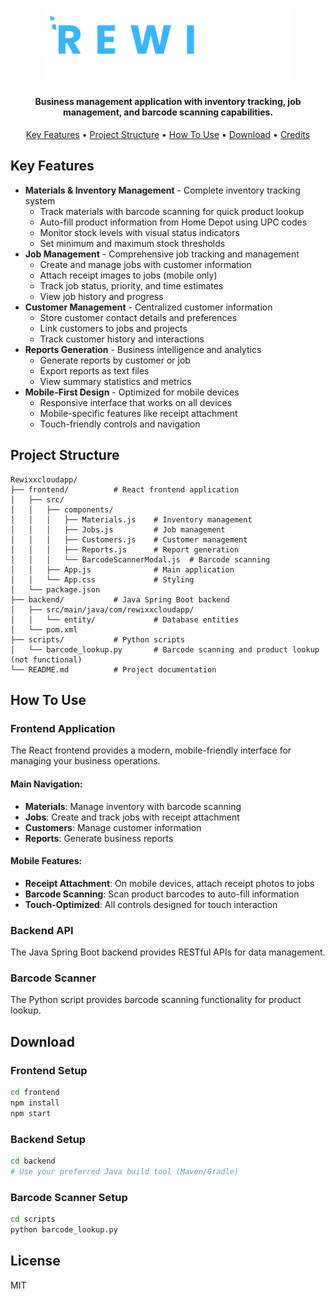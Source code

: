 <h1 align="center">
  <a href="RewixxCloudApp"><img src="https://github.com/MikeJouni/Rewixxcloudapp/blob/zain/assets/images/rewixx.png" width="400"></a>
</h1>

<h4 align="center">Business management application with inventory tracking, job management, and barcode scanning capabilities.</h4>

<p align="center">
  <a href="#key-features">Key Features</a> •
  <a href="#project-structure">Project Structure</a> •
  <a href="#how-to-use">How To Use</a> •
  <a href="#download">Download</a> •
  <a href="#credits">Credits</a> 
</p>

## Key Features

* **Materials & Inventory Management** - Complete inventory tracking system
  - Track materials with barcode scanning for quick product lookup
  - Auto-fill product information from Home Depot using UPC codes
  - Monitor stock levels with visual status indicators
  - Set minimum and maximum stock thresholds
* **Job Management** - Comprehensive job tracking and management
  - Create and manage jobs with customer information
  - Attach receipt images to jobs (mobile only)
  - Track job status, priority, and time estimates
  - View job history and progress
* **Customer Management** - Centralized customer information
  - Store customer contact details and preferences
  - Link customers to jobs and projects
  - Track customer history and interactions
* **Reports Generation** - Business intelligence and analytics
  - Generate reports by customer or job
  - Export reports as text files
  - View summary statistics and metrics
* **Mobile-First Design** - Optimized for mobile devices
  - Responsive interface that works on all devices
  - Mobile-specific features like receipt attachment
  - Touch-friendly controls and navigation

## Project Structure

```
Rewixxcloudapp/
├── frontend/          # React frontend application
│   ├── src/
│   │   ├── components/
│   │   │   ├── Materials.js    # Inventory management
│   │   │   ├── Jobs.js         # Job management
│   │   │   ├── Customers.js    # Customer management
│   │   │   ├── Reports.js      # Report generation
│   │   │   └── BarcodeScannerModal.js  # Barcode scanning
│   │   ├── App.js              # Main application
│   │   └── App.css             # Styling
│   └── package.json
├── backend/           # Java Spring Boot backend
│   ├── src/main/java/com/rewixxcloudapp/
│   │   └── entity/             # Database entities
│   └── pom.xml
├── scripts/           # Python scripts
│   └── barcode_lookup.py       # Barcode scanning and product lookup (not functional)
└── README.md          # Project documentation
```

## How To Use

### Frontend Application
The React frontend provides a modern, mobile-friendly interface for managing your business operations.

#### Main Navigation:
* **Materials**: Manage inventory with barcode scanning
* **Jobs**: Create and track jobs with receipt attachment
* **Customers**: Manage customer information
* **Reports**: Generate business reports

#### Mobile Features:
* **Receipt Attachment**: On mobile devices, attach receipt photos to jobs
* **Barcode Scanning**: Scan product barcodes to auto-fill information
* **Touch-Optimized**: All controls designed for touch interaction

### Backend API
The Java Spring Boot backend provides RESTful APIs for data management.

### Barcode Scanner
The Python script provides barcode scanning functionality for product lookup.

## Download

### Frontend Setup
```bash
cd frontend
npm install
npm start
```

### Backend Setup
```bash
cd backend
# Use your preferred Java build tool (Maven/Gradle)
```

### Barcode Scanner Setup
```bash
cd scripts
python barcode_lookup.py
```

## License

MIT 
